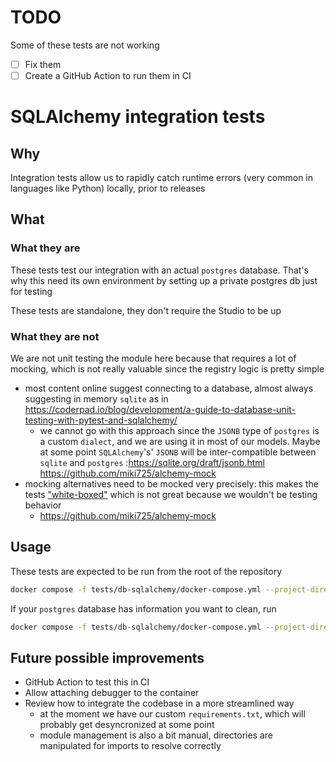 # TODO

Some of these tests are not working

- [ ] Fix them
- [ ] Create a GitHub Action to run them in CI

# SQLAlchemy integration tests

## Why

Integration tests allow us to rapidly catch runtime errors (very common in languages like Python) locally, prior to releases

## What

### What they are

These tests test our integration with an actual `postgres` database. That's why this need its own environment by setting up a private postgres db just for testing

These tests are standalone, they don't require the Studio to be up

### What they are not

We are not unit testing the module here because that requires a lot of mocking, which is not really valuable since the registry logic is pretty simple

- most content online suggest connecting to a database, almost always suggesting in memory `sqlite` as in https://coderpad.io/blog/development/a-guide-to-database-unit-testing-with-pytest-and-sqlalchemy/
  - we cannot go with this approach since the `JSONB` type of `postgres` is a custom `dialect`, and we are using it in most of our models. Maybe at some point `SQLAlchemy`'s' `JSONB` will be inter-compatible between `sqlite` and `postgres` :https://sqlite.org/draft/jsonb.html
    https://github.com/miki725/alchemy-mock
- mocking alternatives need to be mocked very precisely: this makes the tests ["white-boxed"](https://en.wikipedia.org/wiki/White-box_testing) which is not great because we wouldn't be testing behavior
  - https://github.com/miki725/alchemy-mock

## Usage

These tests are expected to be run from the root of the repository

```sh
docker compose -f tests/db-sqlalchemy/docker-compose.yml --project-directory . up tests --build --force-recreate --always-recreate-deps
```

If your `postgres` database has information you want to clean, run

```sh
docker compose -f tests/db-sqlalchemy/docker-compose.yml --project-directory . down
```

## Future possible improvements

- GitHub Action to test this in CI
- Allow attaching debugger to the container
- Review how to integrate the codebase in a more streamlined way
  - at the moment we have our custom `requirements.txt`, which will probably get desyncronized at some point
  - module management is also a bit manual, directories are manipulated for imports to resolve correctly
